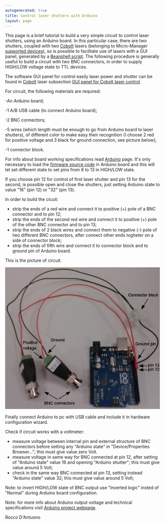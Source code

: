 ```yaml
---
autogenerated: true
title: Control laser shutters with Arduino
layout: page
---
```


This page is a brief tutorial to build a very simple circuit to control
laser shutters, using an Arduino board. In this particular case, there
are two shutters, coupled with two [Cobolt](Cobolt "wikilink") lasers
(belonging to Micro-Manager [supported
devices](Device_Support "wikilink")), so is possible to facilitate use
of lasers with a GUI panel, generated by a [Beanshell
script](Script_Panel_GUI "wikilink"). The following procedure is
generally useful to build a circuit with two BNC connectors, in order to
supply HIGH/LOW voltage state to TTL devices.

The software GUI panel for control easily laser power and shutter can be
found in [Cobolt](Cobolt "wikilink") laser subsection [GUI panel for
Cobolt laser
control](Media:media/GUI_panel_for_Cobolt_laser_control.bsh "wikilink").

For circuit, the following materials are required:

-An Arduino board;

-1 A/B USB cable (to connect Arduino board);

-2 BNC connectors;

-5 wires (which length must be enough to go from Arduino board to laser
shutters), of different color to make easy their recognition (I choose 2
red for positive voltage and 3 black for ground connection, see picture
below);

-1 connector block.

For info about board working specifications read
[Arduino](Arduino "wikilink") page. It's only necessary to load the
[firmware source
code](https://valelab.ucsf.edu/svn/micromanager2/trunk/DeviceAdapters/Arduino/AOTFcontroller/AOTFcontroller.pde)
in Arduino board and this will let set different state to set pins from
8 to 13 in HIGH/LOW state.

If you choose pin 12 for control of first laser shutter and pin 13 for
the second, is possible open and close the shutters, just setting
Arduino state to value "16" (pin 12) or "32" (pin 13).

In order to build the cicuit:

-   strip the ends of a red wire and connect it to positive (+) pole of
    a BNC connector and to pin 12;
-   strip the ends of the second red wire and connect it to positive (+)
    pole of the other BNC connector and to pin 13;
-   strip the ends of 2 black wires and connect them to negative (-)
    pole of two different BNC connectors, after connect other ends
    togheter on a side of connector block;
-   strip the ends of fifth wire and connect it to connector block and
    to ground pin of Arduino board.

This is the picture of circuit.

![](media/Control_laser_shutters_with_Arduino-Scheme.jpg "Control_laser_shutters_with_Arduino-Scheme.jpg")

Finally connect Arduino to pc with USB cable and include it in hardware
configuration wizard.

Check if circuit works with a voltmeter:

-   measure voltage between internal pin and external structure of BNC
    connectors before setting any "Arduino state" in "Device/Properties
    Browser..."; this must give value zero Volt.
-   measure voltage in same way for BNC connected at pin 12, after
    setting of "Arduino state" value 16 and opening "Arduino shutter";
    this must give value around 5 Volt;
-   check in the same way BNC connected at pin 13, setting instead
    "Arduino state" value 32; this must give value around 5 Volt;

Note: to invert HIGH/LOW state of BNC output use "Inverted logic" insted
of "Normal" during Arduino board configuration.

Note: for more info about Arduino output voltage and technical
specifications visit [Arduino project webpage](http://www.arduino.cc).

Rocco D'Antuono
